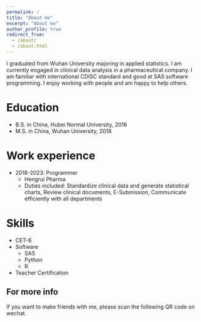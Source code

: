 ```yaml
---
permalink: /
title: "About me"
excerpt: "About me"
author_profile: true
redirect_from: 
  - /about/
  - /about.html
---
```


I graduated from Wuhan University majoring in applied statistics. I am currently engaged in clinical data analysis in a pharmaceutical company. I am familiar with international CDISC standard and good at SAS software programming. I enjoy working with people and am happy to help others. 


Education
======
* B.S. in China, Hubei Normal University, 2016
* M.S. in China, Wuhan University, 2018

Work experience
======
* 2018-2023: Programmer
  * Hengrui Pharma
  * Duties included: Standardize clinical data and generate statistical charts, Review clinical documents, E-Submission, Communicate efficiently with all departments

  
Skills
======
* CET-6
* Software
  * SAS
  * Python
  * R
* Teacher Certification
  
For more info
------
If you want to make friends with me, please scan the following QR code on wechat.
